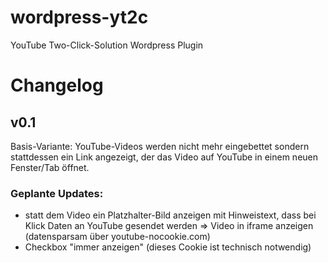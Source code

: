 # wordpress-yt2c
YouTube Two-Click-Solution Wordpress Plugin

# Changelog

## v0.1

Basis-Variante: YouTube-Videos werden nicht mehr eingebettet sondern stattdessen ein Link angezeigt, der das Video auf YouTube in einem neuen Fenster/Tab öffnet.

### Geplante Updates:

- statt dem Video ein Platzhalter-Bild anzeigen mit Hinweistext, dass bei Klick Daten an YouTube gesendet werden => Video in iframe anzeigen (datensparsam über youtube-nocookie.com)
- Checkbox "immer anzeigen" (dieses Cookie ist technisch notwendig)
